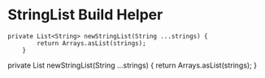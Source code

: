 StringList Build Helper
=======================

```
private List<String> newStringList(String ...strings) {
        return Arrays.asList(strings);
    }
```
private List<String> newStringList(String ...strings) {
        return Arrays.asList(strings);
    }